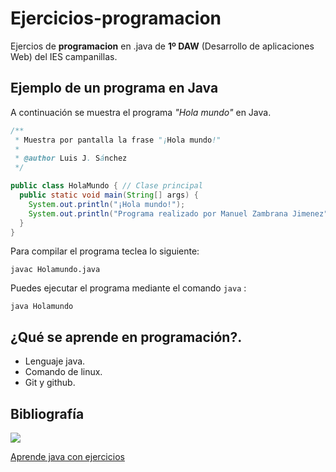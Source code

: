 # Ejercicios-programacion
Ejercios de **programacion** en .java de **1º DAW**
(Desarrollo de aplicaciones Web) del IES campanillas.

## Ejemplo de un programa en Java

A continuación se muestra el programa *"Hola mundo"* en Java.

```java
/**
 * Muestra por pantalla la frase "¡Hola mundo!"
 *
 * @author Luis J. Sánchez
 */

public class HolaMundo { // Clase principal
  public static void main(String[] args) {
    System.out.println("¡Hola mundo!");
    System.out.println("Programa realizado por Manuel Zambrana Jimenez");
  }
}
```

Para compilar el programa teclea lo siguiente:

```console
javac Holamundo.java
```

Puedes ejecutar el programa mediante el comando `java` :

```console
java Holamundo
```

## ¿Qué se aprende en programación?.

* Lenguaje java.
* Comando de linux.
* Git y github.

## Bibliografía

<img src="Imágenes/java.jpeg">



[Aprende java con ejercicios](https://leanpub.com/aprendejava)
